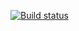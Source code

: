 [![Build status](https://ci.appveyor.com/api/projects/status/lyp7r79gjt107838/branch/master?svg=true)](https://ci.appveyor.com/project/RuzaikinDY/autotesting-hw2-1/branch/master)
